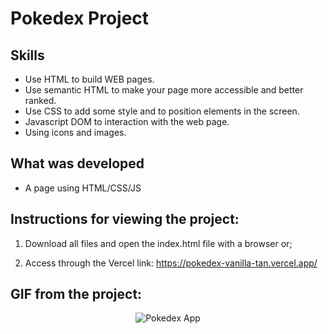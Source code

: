 # Pokedex Project

## Skills

- Use HTML to build WEB pages.
- Use semantic HTML to make your page more accessible and better ranked.
- Use CSS to add some style and to position elements in the screen. 
- Javascript DOM to interaction with the web page. 
- Using icons and images.


## What was developed

- A page using HTML/CSS/JS

## Instructions for viewing the project:

1. Download all files and open the index.html file with a browser or;

2. Access through the Vercel link: https://pokedex-vanilla-tan.vercel.app/

## GIF from the project:
<p align="center">
  <img  src="https://user-images.githubusercontent.com/47367373/187779119-6bb529c7-a347-49f3-87a0-25aa6c4f993a.gif" alt="Pokedex App"/>
</p>
